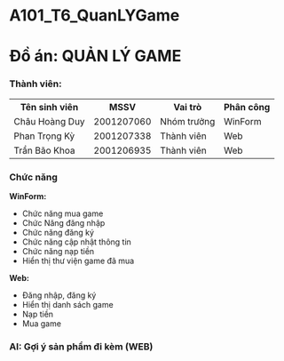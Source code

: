 # A101_T6_QuanLYGame
# Đồ án: QUẢN LÝ GAME
<HTML>
  <body>
    <div><h3>Thành viên:</h3></div>
    <div>
      <table>
        <tr>
          <th>Tên sinh viên</th>
          <th>MSSV</th>
          <th>Vai trò</th>
          <th>Phân công</th>
        </tr>
        <tr>
          <td>Châu Hoàng Duy</td>
          <td>2001207060</td>
          <td>Nhóm trưởng</td>
          <td>WinForm</td>
        </tr>
        <tr>
          <td>Phan Trọng Kỳ</td>
          <td>2001207338</td>
          <td>Thành viên</td>
          <td>Web</td>
        </tr>
        <tr>
          <td>Trần Bão Khoa</td>
          <td>2001206935</td>
          <td>Thành viên</td>
          <td>Web</td>
        </tr>
      </table>
    </div>
    <div><h3>Chức năng</h3></div>
    <div>
      <b>WinForm:</b>
      <ul>
        <li> Chức năng mua game </li>
        <li> Chức Năng đăng nhập </li>
        <li> Chức năng đăng ký </li>
        <li> Chức năng cập nhật thông tin </li>
        <li> Chức năng nạp tiền </li>
        <li> Hiển thị thư viện game đã mua</li>
      </ul>
      <b>Web:</b>
      <ul>
        <li>Đăng nhập, đăng ký</li>
        <li>Hiển thị danh sách game</li>
        <li>Nạp tiền</li>
        <li>Mua game</li>
      </ul>
      <h3>AI: Gợi ý sản phẩm đi kèm (WEB)</h3>
    </div>
    

  </body>
</HTML>
